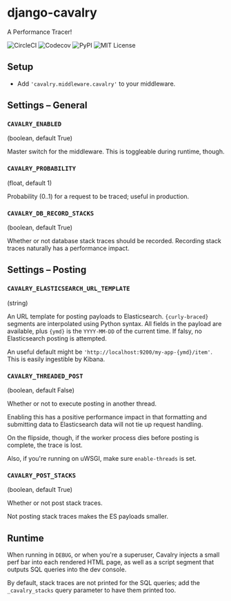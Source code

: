 # django-cavalry

A Performance Tracer!

![CircleCI](https://img.shields.io/circleci/project/github/valohai/django-cavalry.svg)
![Codecov](https://img.shields.io/codecov/c/github/valohai/django-cavalry.svg)
![PyPI](https://img.shields.io/pypi/v/django-cavalry.svg)
![MIT License](https://img.shields.io/github/license/valohai/django-cavalry.svg)


## Setup

* Add `'cavalry.middleware.cavalry'` to your middleware.

## Settings – General

### `CAVALRY_ENABLED`
(boolean, default True)

Master switch for the middleware.  This is toggleable during runtime, though.

### `CAVALRY_PROBABILITY`
(float, default 1)

Probability (0..1) for a request to be traced; useful in production.

### `CAVALRY_DB_RECORD_STACKS`
(boolean, default True)

Whether or not database stack traces should be recorded.
Recording stack traces naturally has a performance impact.

## Settings – Posting

### `CAVALRY_ELASTICSEARCH_URL_TEMPLATE`
(string)

An URL template for posting payloads to Elasticsearch.
`{curly-braced}` segments are interpolated using Python syntax.
All fields in the payload are available, plus `{ymd}` is the `YYYY-MM-DD` of the current time.
If falsy, no Elasticsearch posting is attempted.

An useful default might be `'http://localhost:9200/my-app-{ymd}/item'`. This is easily ingestible by Kibana.

### `CAVALRY_THREADED_POST`

(boolean, default False)

Whether or not to execute posting in another thread.

Enabling this has a positive performance impact in that formatting and submitting data to Elasticsearch data
will not tie up request handling.

On the flipside, though, if the worker process dies before posting is complete, the trace is lost.

Also, if you're running on uWSGI, make sure `enable-threads` is set.

### `CAVALRY_POST_STACKS`

(boolean, default True)

Whether or not post stack traces.

Not posting stack traces makes the ES payloads smaller.

## Runtime

When running in `DEBUG`, or when you're a superuser, Cavalry injects a small perf bar
into each rendered HTML page, as well as a script segment that outputs SQL queries into the dev console.

By default, stack traces are not printed for the SQL queries; add the `_cavalry_stacks` query parameter to have
them printed too.
